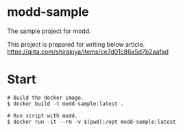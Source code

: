 # modd-sample
The sample project for modd.  
  
This project is prepared for writing below article.  
https://qiita.com/shirakiya/items/ce7d01c86a5d7b2aafad


# Start
```
# Build the docker image.
$ docker build -t modd-sample:latest .

# Run script with modd.
$ docker run -it --rm -v $(pwd):/opt modd-sample:latest
```

